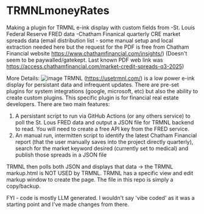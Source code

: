 # TRMNLmoneyRates
Making a plugin for TRMNL e-ink display with custom fields from 
-St. Louis Federal Reserve FRED data
-Chatham Finanical quarterly CRE market spreads data (email distribution list - some manual setup and local extraction needed here but the request for the PDF is free from Chatham Financial website https://www.chathamfinancial.com/insights/) (Doesn't seem to be paywalled/gatekept. Last known PDF web link was https://access.chathamfinancial.com/market-credit-spreads-q3-2025)

More Details:
![image](https://github.com/user-attachments/assets/9e309a69-3483-441b-be52-94584e568ba2)
TRMNL (https://usetrmnl.com/) is a low power e-ink display for persistant data and infrequent updates.  There are pre-set plugins for system integrations (google, microsoft, etc) but also the ability to create custom plugins.  This specific plugin is for financial real estate developers.
There are two main features:
1) A persistant script to run via GitHub Actions (or any others service) to poll the St. Lous FRED data and output a JSON file for TRMNL backend to read. You will need to create a free API key from the FRED service.  
2) An manual run, intermitten script to identify the latest Chatham Financial report (that the user manually saves into the project directly quarterly), search for the market keyword desired (currently set to medical) and publish those spreads in a JSON file

TRMNL then polls both JSON and displays that data -> the TRMNL markup.html is NOT USED by TRMNL.  TRMNL has a specific view and edit markup window to create the page.  The file in this repo is simply a copy/backup.  

FYI - code is mostly LLM generated. I wouldn't say 'vibe coded' as it was a starting point and I've made changes from there.  
